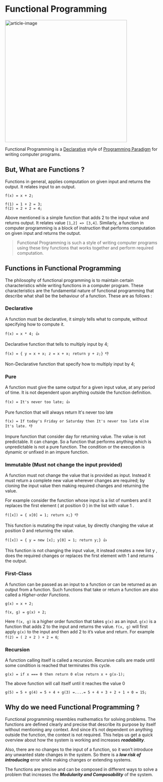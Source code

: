 # Functional Programming

<img src='https://miro.medium.com/max/875/0*dnTtRoMHwnG0MXTw' height='400' alt='article-image' />

Functional Programming is a [Declarative](imperative-and-declarative-programming.md) style of [Programming Paradigm](imperative-and-declarative-programming.md) for writing computer programs.

## But, What are Functions ?

Functions in general, applies computation on given input and returns the output. It relates input to an output.

```
f(x) = x + 2;

f(1) = 1 + 2 = 3;
f(2) = 2 + 2 = 4;
```

Above mentioned is a simple function that adds 2 to the input value and returns output. It relates value `[1,2] => [3,4]`. Similarly, a function in computer programming is a block of instruction that performs computation on given input and returns the output.

> Functional Programming is such a style of writing computer programs using these tiny functions that works together and perform required computation.

## Functions in Functional Programming

The philosophy of functional programming is to maintain certain characteristics while writing functions in a computer program. These characteristics are the fundamental nature of functional programming that describe what shall be the behaviour of a function. These are as follows :

### Declarative

A function must be declarative, it simply tells what to compute, without specifying how to compute it.

```f(x) = x * 4; 👍```

Declarative function that tells to multiply input by 4;

```f(x) = { y = x + x; z = x + x; return y + z;} 👎```

Non-Declarative function that specify how to multiply input by 4;

### Pure

A function must give the same output for a given input value, at any period of time. It is not dependent upon anything outside the function definition.

```f(x) = It's never too late; 👍```

Pure function that will always return It's never too late

```f(x) = If today's Friday or Saturday then It's never too late else It's late. 👎```

Impure function that consider day for returning value. The value is not predictable. It can change. So a function that performs anything which is unpredictable is not a pure function. The condition or the execution is dynamic or unfixed in an impure function.

### Immutable (Must not change the input provided)

A function must not change the value that is provided as input. Instead it must return a complete new value wherever changes are required; by cloning the input value then making required changes and returning the value.

For example consider the function whose input is a list of numbers and it replaces the first element ( at position 0 ) in the list with value 1 .

```f([x]) = { x[0] = 1; return x;} 👎```

This function is mutating the input value, by directly changing the value at position 0 and returning the value.

```f([x]) = { y = new [x]; y[0] = 1; return y;} 👍```

This function is not changing the input value, it instead creates a new list y , does the required changes or replaces the first element with 1 and returns the output.

### First-Class

A function can be passed as an input to a function or can be returned as an output from a function. Such functions that take or return a function are also called a *Higher-order Functions*.

```g(x) = x + 2;```

```f(x, g) = g(x) + 2;```

Here `f(x, g)` is a higher order function that takes `g(x)` as an input. `g(x)` is a function that adds 2 to the input and returns the value. `f(x, g)` will first apply `g(x)` to the input and then add 2 to it’s value and return. For example `f(2) = ( 2 + 2 ) + 2 = 6`;

### Recursion

A function calling itself is called a recursion. Recursive calls are made until some condition is reached that terminates this cycle.

```g(x) = if x === 0 then return 0 else return x + g(x-1);```

The above function will call itself until it reaches the value 0

```g(5) = 5 + g(4) = 5 + 4 + g(3) =....= 5 + 4 + 3 + 2 + 1 + 0 = 15;```

## Why do we need Functional Programming ?

Functional programming resembles mathematics for solving problems. The functions are defined clearly and precise that describe its purpose by itself without mentioning any context. And since it’s not dependent on anything outside the function, the context is not required. This helps us get a quick overview about how the system is working and increases **_readability_**.

Also, there are no changes to the input of a function, so it won’t introduce any unwanted state changes in the system. So there is a **_low risk of introducing_** error while making changes or extending systems.

The functions are precise and can be composed in different ways to solve a problem that increases the **_Modularity and Composability_** of the system.